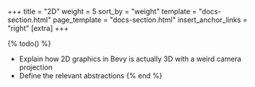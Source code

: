 +++
title = "2D"
weight = 5
sort_by = "weight"
template = "docs-section.html"
page_template = "docs-section.html"
insert_anchor_links = "right"
[extra]
+++

{% todo() %}

* Explain how 2D graphics in Bevy is actually 3D with a weird camera projection
* Define the relevant abstractions
{% end %}
